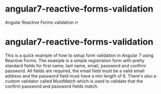# angular7-reactive-forms-validation
Angular Reactive Forms validation rr


# angular7-reactive-forms-validation

This is a quick example of how to setup form validation in Angular 7 using Reactive Forms. The example is a simple registration form with pretty standard fields for first name, last name, email, password and confirm password. All fields are required, the email field must be a valid email address and the password field must have a min length of 6. There's also a custom validator called MustMatch which is used to validate that the confirm password and password fields match.
